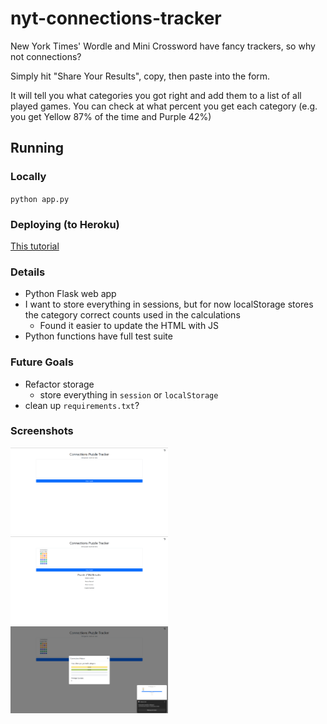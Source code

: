 # nyt-connections-tracker

New York Times' Wordle and Mini Crossword have fancy trackers, so why not connections?

Simply hit "Share Your Results", copy, then paste into the form.

It will tell you what categories you got right and add them to a list of all played games. You can check at what percent you get each category (e.g. you get Yellow 87% of the time and Purple 42%)

## Running

### Locally
`python app.py`

### Deploying (to Heroku)
[This tutorial](https://devcenter.heroku.com/articles/getting-started-with-python?singlepage=true#create-and-deploy-the-app)

### Details
- Python Flask web app
- I want to store everything in sessions, but for now localStorage stores the category correct counts used in the calculations
   - Found it easier to update the HTML with JS
- Python functions have full test suite

### Future Goals
- Refactor storage
   - store everything in `session` or `localStorage`
- clean up `requirements.txt`?

### Screenshots
<img src="Screenshot 2024-12-26 154015.png" width="50%">
<img src="Screenshot 2024-12-26 154036.png" width="50%">
<img src="image.png" width="50%">